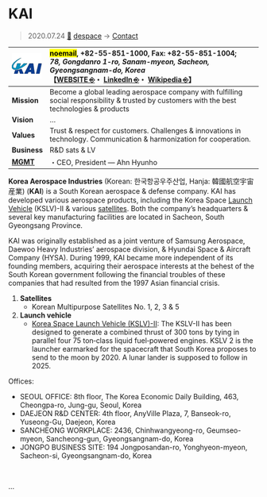 # KAI
> 2020.07.24 [🚀](../../index/index.md) [despace](../index.md) → [Contact](../contact.md)

|[![](../f/contact/k/kai_logo1_thumb.webp)](../f/contact/k/kai_logo1.webp)|<mark>noemail</mark>, +82-55-851-1000, Fax: +82-55-851-1004;<br> *78, Gongdanro 1-ro, Sanam-myeon, Sacheon, Gyeongsangnam-do, Korea*<br> 【[WEBSITE ⎆](http://www.koreaaero.com/)・ [LinkedIn ⎆](https://www.linkedin.com/company/korea-aerospace-industries/)・ [Wikipedia ⎆](https://en.wikipedia.org/wiki/Korea_Aerospace_Industries)】|
|:--|:--|
|**Mission**|Become a global leading aerospace company with fulfilling social responsibility & trusted by customers with the best technologies & products|
|**Vision**|…|
|**Values**|Trust & respect for customers. Challenges & innovations in technology. Communication & harmonization for cooperation.|
|**Business**|R&D sats & LV|
|**[MGMT](../mgmt.md)**|・CEO, President — Ahn Hyunho|

**Korea Aerospace Industries** (Korean: 한국항공우주산업, Hanja: 韓國航空宇宙産業) (**KAI**) is a South Korean aerospace & defense company. KAI has developed various aerospace products, including the Korea Space [Launch Vehicle](../lv.md) (KSLV)-II & various [satellites](../sc.md). Both the company’s headquarters & several key manufacturing facilities are located in Sacheon, South Gyeongsang Province.

KAI was originally established as a joint venture of Samsung Aerospace, Daewoo Heavy Industries’ aerospace division, & Hyundai Space & Aircraft Company (HYSA). During 1999, KAI became more independent of its founding members, acquiring their aerospace interests at the behest of the South Korean government following the financial troubles of these companies that had resulted from the 1997 Asian financial crisis.

   1. **Satellites**
      - Korean Multipurpose Satellites No. 1, 2, 3 & 5
   1. **Launch vehicle**
      - [Korea Space Launch Vehicle (KSLV)-II](../kslv.md): The KSLV-II has been designed to generate a combined thrust of 300 tons by tying in parallel four 75 ton‑class liquid fuel‑powered engines. KSLV 2 is the launcher earmarked for the spacecraft that South Korea proposes to send to the moon by 2020. A lunar lander is supposed to follow in 2025.

Offices:

   - SEOUL OFFICE: 8th floor, The Korea Economic Daily Building, 463, Cheongpa-ro, Jung-gu, Seoul, Korea
   - DAEJEON R&D CENTER: 4th floor, AnyVille Plaza, 7, Banseok-ro, Yuseong-Gu, Daejeon, Korea
   - SANCHEONG WORKPLACE: 2436, Chinhwangyeong-ro, Geumseo-myeon, Sancheong-gun, Gyeongsangnam-do, Korea
   - JONGPO BUSINESS SITE: 194 Jongposandan-ro, Yonghyeon-myeon, Sacheon-si, Gyeongsangnam-do, Korea

<p style="page-break-after:always"> </p>

…
